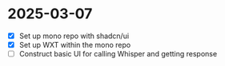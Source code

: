 # 2025-03-07

- [x] Set up mono repo with shadcn/ui
- [x] Set up WXT within the mono repo
- [ ] Construct basic UI for calling Whisper and getting response
